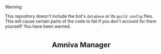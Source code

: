 > [!WARNING]
> This repository doesn't include the bot's `database` or its `guild config` files. This will cause certain parts of the code to fail if you don't account for them yourself! You have been warned.

<h1 align="center">
  <sup>Amniva Manager</sup>
</h1>
